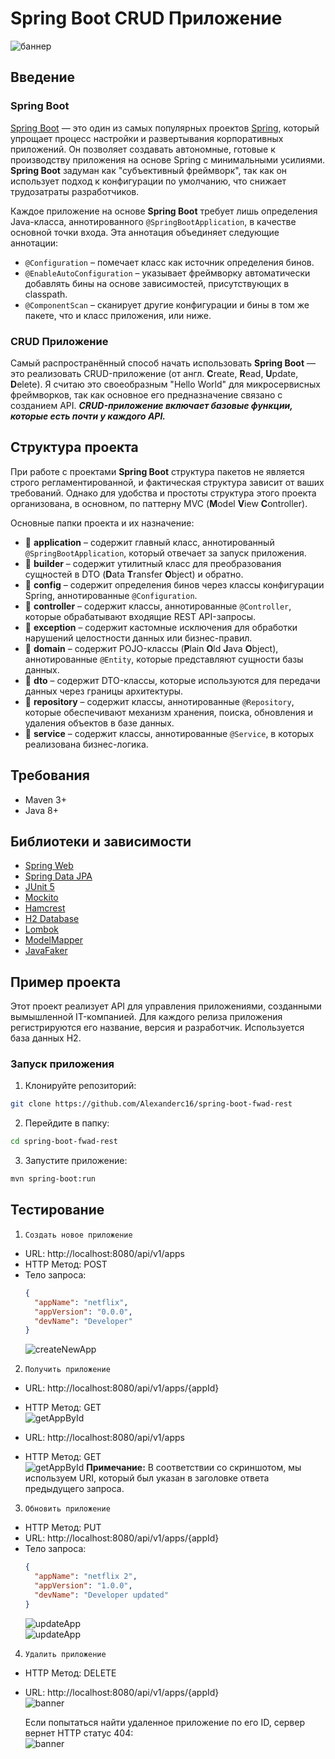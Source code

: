 # Spring Boot CRUD Приложение  
![баннер](./assets/banner.jpg)

## Введение  

### Spring Boot  
[Spring Boot](https://spring.io/projects/spring-boot) — это один из самых популярных проектов [Spring](https://spring.io/projects/spring-framework), который упрощает процесс настройки и развертывания корпоративных приложений. Он позволяет создавать автономные, готовые к производству приложения на основе Spring с минимальными усилиями. **Spring Boot** задуман как "субъективный фреймворк", так как он использует подход к конфигурации по умолчанию, что снижает трудозатраты разработчиков.

Каждое приложение на основе **Spring Boot** требует лишь определения Java-класса, аннотированного `@SpringBootApplication`, в качестве основной точки входа. Эта аннотация объединяет следующие аннотации:
- `@Configuration` – помечает класс как источник определения бинов.
- `@EnableAutoConfiguration` – указывает фреймворку автоматически добавлять бины на основе зависимостей, присутствующих в classpath.
- `@ComponentScan` – сканирует другие конфигурации и бины в том же пакете, что и класс приложения, или ниже.

### CRUD Приложение  
Самый распространённый способ начать использовать **Spring Boot** — это реализовать CRUD-приложение (от англ. **C**reate, **R**ead, **U**pdate, **D**elete). Я считаю это своеобразным "Hello World" для микросервисных фреймворков, так как основное его предназначение связано с созданием API. ***CRUD-приложение включает базовые функции, которые есть почти у каждого API.***

## Структура проекта  
При работе с проектами **Spring Boot** структура пакетов не является строго регламентированной, и фактическая структура зависит от ваших требований. Однако для удобства и простоты структура этого проекта организована, в основном, по паттерну MVC (**M**odel **V**iew **C**ontroller).

Основные папки проекта и их назначение:
- 📁 **application** – содержит главный класс, аннотированный `@SpringBootApplication`, который отвечает за запуск приложения.
- 📁 **builder** – содержит утилитный класс для преобразования сущностей в DTO (**D**ata **T**ransfer **O**bject) и обратно.
- 📁 **config** – содержит определения бинов через классы конфигурации Spring, аннотированные `@Configuration`.
- 📁 **controller** – содержит классы, аннотированные `@Controller`, которые обрабатывают входящие REST API-запросы.
- 📁 **exception** – содержит кастомные исключения для обработки нарушений целостности данных или бизнес-правил.
- 📁 **domain** – содержит POJO-классы (**P**lain **O**ld **J**ava **O**bject), аннотированные `@Entity`, которые представляют сущности базы данных.
- 📁 **dto** – содержит DTO-классы, которые используются для передачи данных через границы архитектуры.
- 📁 **repository** – содержит классы, аннотированные `@Repository`, которые обеспечивают механизм хранения, поиска, обновления и удаления объектов в базе данных.
- 📁 **service** – содержит классы, аннотированные `@Service`, в которых реализована бизнес-логика.

## Требования  
- Maven 3+  
- Java 8+  

## Библиотеки и зависимости  
- [Spring Web](https://docs.spring.io/spring-framework/docs/current/reference/html/web.html)  
- [Spring Data JPA](https://spring.io/projects/spring-data-jpa)  
- [JUnit 5](https://junit.org/junit5/)  
- [Mockito](https://site.mockito.org/)  
- [Hamcrest](http://hamcrest.org/)  
- [H2 Database](https://www.h2database.com/html/main.html)  
- [Lombok](https://projectlombok.org/)  
- [ModelMapper](http://modelmapper.org/)  
- [JavaFaker](https://github.com/DiUS/java-faker)  

## Пример проекта
Этот проект реализует API для управления приложениями, созданными вымышленной IT-компанией. Для каждого релиза приложения регистрируются его название, версия и разработчик. Используется база данных H2.

### Запуск приложения
1. Клонируйте репозиторий:
```bash
git clone https://github.com/Alexanderc16/spring-boot-fwad-rest
```  
2. Перейдите в папку:
```bash
cd spring-boot-fwad-rest
```  
3. Запустите приложение:
```bash
mvn spring-boot:run
```  

## Тестирование
1. `Создать новое приложение`
- URL: http://localhost:8080/api/v1/apps
- HTTP Метод: POST
- Тело запроса:
  ````json
  {
    "appName": "netflix",
    "appVersion": "0.0.0",
    "devName": "Developer"
  }
  ````
  ![createNewApp](./assets/createNewApp.jpg)  

2. `Получить приложение`
- URL: http://localhost:8080/api/v1/apps/{appId}
- HTTP Метод: GET  
  ![getAppById](./assets/getAppById.jpg)  


- URL: http://localhost:8080/api/v1/apps
- HTTP Метод: GET  
  ![getAppById](./assets/getAllApps.jpg)
  **Примечание:** В соответствии со скриншотом, мы используем URI, который был указан в заголовке ответа предыдущего запроса.

3. `Обновить приложение`
- HTTP Метод: PUT
- URL: http://localhost:8080/api/v1/apps/{appId}
- Тело запроса:
  ````json
  {
    "appName": "netflix 2",
    "appVersion": "1.0.0",
    "devName": "Developer updated"
  }
  ````
  ![updateApp](./assets/updateApp.jpg)  
  ![updateApp](./assets/getAfterPut.jpg)  

4. `Удалить приложение`
- HTTP Метод: DELETE
- URL: http://localhost:8080/api/v1/apps/{appId}  
  ![banner](./assets/deleteApp.jpg)

  Если попытаться найти удаленное приложение по его ID, сервер вернет HTTP статус 404:  
  ![banner](./assets/getAppById404.jpg)
